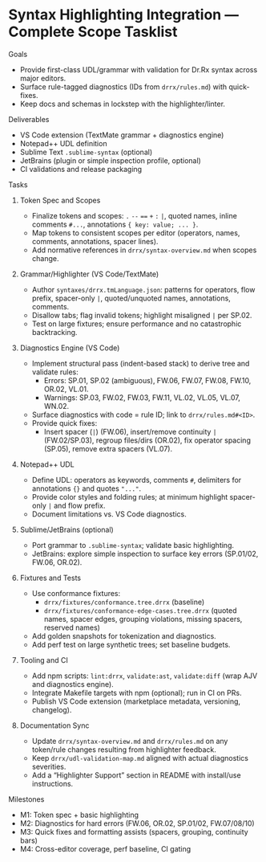 # Syntax Highlighting Integration — Complete Scope Tasklist

Goals
- Provide first-class UDL/grammar with validation for Dr.Rx syntax across major editors.
- Surface rule-tagged diagnostics (IDs from `drrx/rules.md`) with quick-fixes.
- Keep docs and schemas in lockstep with the highlighter/linter.

Deliverables
- VS Code extension (TextMate grammar + diagnostics engine)
- Notepad++ UDL definition
- Sublime Text `.sublime-syntax` (optional)
- JetBrains (plugin or simple inspection profile, optional)
- CI validations and release packaging

Tasks
1) Token Spec and Scopes
   - Finalize tokens and scopes: `.` `--` `==` `+` `:` `|`, quoted names, inline comments `#...`, annotations `{ key: value; ... }`.
   - Map tokens to consistent scopes per editor (operators, names, comments, annotations, spacer lines).
   - Add normative references in `drrx/syntax-overview.md` when scopes change.

2) Grammar/Highlighter (VS Code/TextMate)
   - Author `syntaxes/drrx.tmLanguage.json`: patterns for operators, flow prefix, spacer-only `|`, quoted/unquoted names, annotations, comments.
   - Disallow tabs; flag invalid tokens; highlight misaligned `|` per SP.02.
   - Test on large fixtures; ensure performance and no catastrophic backtracking.

3) Diagnostics Engine (VS Code)
   - Implement structural pass (indent-based stack) to derive tree and validate rules:
     - Errors: SP.01, SP.02 (ambiguous), FW.06, FW.07, FW.08, FW.10, OR.02, VL.01.
     - Warnings: SP.03, FW.02, FW.03, FW.11, VL.02, VL.05, VL.07, WN.02.
   - Surface diagnostics with code = rule ID; link to `drrx/rules.md#<ID>`.
   - Provide quick fixes:
     - Insert spacer (`|`) (FW.06), insert/remove continuity `|` (FW.02/SP.03), regroup files/dirs (OR.02), fix operator spacing (SP.05), remove extra spacers (VL.07).

4) Notepad++ UDL
   - Define UDL: operators as keywords, comments `#`, delimiters for annotations `{}` and quotes `"..."`.
   - Provide color styles and folding rules; at minimum highlight spacer-only `|` and flow prefix.
   - Document limitations vs. VS Code diagnostics.

5) Sublime/JetBrains (optional)
   - Port grammar to `.sublime-syntax`; validate basic highlighting.
   - JetBrains: explore simple inspection to surface key errors (SP.01/02, FW.06, OR.02).

6) Fixtures and Tests
   - Use conformance fixtures:
     - `drrx/fixtures/conformance.tree.drrx` (baseline)
     - `drrx/fixtures/conformance-edge-cases.tree.drrx` (quoted names, spacer edges, grouping violations, missing spacers, reserved names)
   - Add golden snapshots for tokenization and diagnostics.
   - Add perf test on large synthetic trees; set baseline budgets.

7) Tooling and CI
   - Add npm scripts: `lint:drrx`, `validate:ast`, `validate:diff` (wrap AJV and diagnostics engine).
   - Integrate Makefile targets with npm (optional); run in CI on PRs.
   - Publish VS Code extension (marketplace metadata, versioning, changelog).

8) Documentation Sync
   - Update `drrx/syntax-overview.md` and `drrx/rules.md` on any token/rule changes resulting from highlighter feedback.
   - Keep `drrx/udl-validation-map.md` aligned with actual diagnostics severities.
   - Add a “Highlighter Support” section in README with install/use instructions.

Milestones
- M1: Token spec + basic highlighting
- M2: Diagnostics for hard errors (FW.06, OR.02, SP.01/02, FW.07/08/10)
- M3: Quick fixes and formatting assists (spacers, grouping, continuity bars)
- M4: Cross-editor coverage, perf baseline, CI gating
